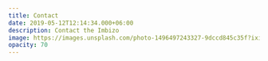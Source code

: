 ```yaml
---
title: Contact
date: 2019-05-12T12:14:34.000+06:00
description: Contact the Imbizo
image: https://images.unsplash.com/photo-1496497243327-9dccd845c35f?ixid=MnwxMjA3fDB8MHxwaG90by1wYWdlfHx8fGVufDB8fHx8&ixlib=rb-1.2.1&auto=format&fit=crop&w=1500&q=95
opacity: 70
---
```

